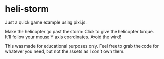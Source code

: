 # heli-storm
Just a quick game example using pixi.js.

Make the helicopter go past the storm:
Click to give the helicopter torque. It'll follow your mouse Y axis coordinates. Avoid the wind!

This was made for educational purposes only.
Feel free to grab the code for whatever you need, but not the assets as I don't own them.
